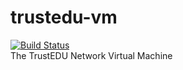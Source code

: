 # trustedu-vm
[![Build Status](https://travis-ci.org/TrustEDU/trustedu-vm.svg?branch=master)](https://travis-ci.org/TrustEDU/trustedu-vm)\
The TrustEDU Network Virtual Machine
